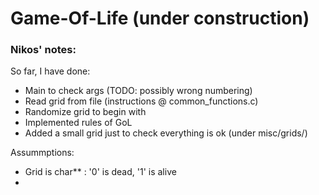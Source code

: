 # Game-Of-Life (under construction)

### Nikos' notes:

So far, I have done:
 - Main to check args (TODO: possibly wrong numbering)
 - Read grid from file (instructions @ common_functions.c)
 - Randomize grid to begin with
 - Implemented rules of GoL
 - Added a small grid just to check everything is ok (under misc/grids/)


Assummptions:
 - Grid is char** : '0' is dead, '1' is alive
 - 